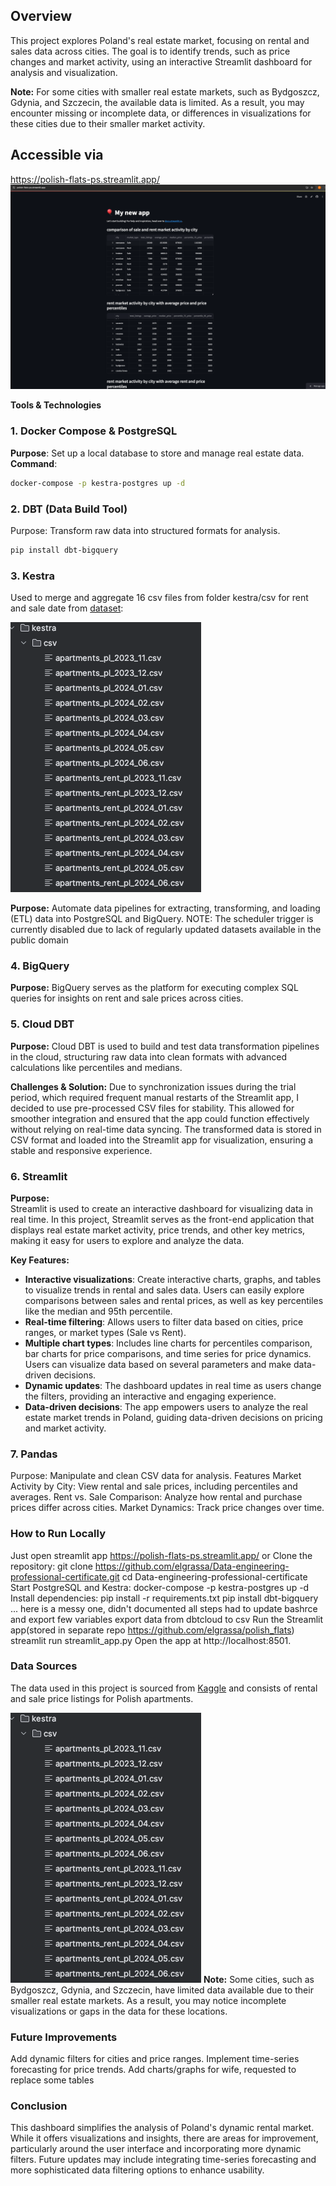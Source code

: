## Overview
This project explores Poland's real estate market, focusing on rental and sales data across cities.
The goal is to identify trends, such as price changes and market activity,
using an interactive Streamlit dashboard for analysis and visualization.  

**Note:** For some cities with smaller real estate markets, such as Bydgoszcz, Gdynia, and Szczecin, the available data is limited. As a result, you may encounter missing or incomplete data, or differences in visualizations for these cities due to their smaller market activity.

## Accessible via
https://polish-flats-ps.streamlit.app/
![img.png](img.png)

**Tools & Technologies**
### 1. Docker Compose & PostgreSQL
**Purpose**: Set up a local database to store and manage real estate data.  
**Command**:
   ```bash
   docker-compose -p kestra-postgres up -d
   ```

### 2. DBT (Data Build Tool)
   Purpose: Transform raw data into structured formats for analysis.
   ```bash
   pip install dbt-bigquery
   ```
### 3. Kestra
   Used to merge and aggregate 16 csv files from folder kestra/csv for rent and sale date 
   from [dataset](https://www.kaggle.com/datasets/krzysztofjamroz/apartment-prices-in-poland):

![img_1.png](img_1.png)

**Purpose:**
Automate data pipelines for extracting, transforming, and loading (ETL) data into PostgreSQL and BigQuery.
NOTE: The scheduler trigger is currently disabled due to lack of regularly updated datasets available in the public domain

### 4. BigQuery
**Purpose:** BigQuery serves as the platform for executing complex SQL queries for insights on rent and sale prices across cities.

### 5. Cloud DBT
**Purpose:**
Cloud DBT is used to build and test data transformation pipelines in the cloud, structuring raw data into clean formats with advanced calculations like percentiles and medians.

**Challenges & Solution:**
Due to synchronization issues during the trial period, which required frequent manual restarts of the Streamlit app, I decided to use pre-processed CSV files for stability. This allowed for smoother integration and ensured that the app could function effectively without relying on real-time data syncing. The transformed data is stored in CSV format and loaded into the Streamlit app for visualization, ensuring a stable and responsive experience.

### 6. Streamlit
**Purpose:**  
Streamlit is used to create an interactive dashboard for visualizing data in real time. In this project, Streamlit serves as the front-end application that displays real estate market activity, price trends, and other key metrics, making it easy for users to explore and analyze the data.

**Key Features:**
- **Interactive visualizations**: Create interactive charts, graphs, and tables to visualize trends in rental and sales data. Users can easily explore comparisons between sales and rental prices, as well as key percentiles like the median and 95th percentile.
- **Real-time filtering**: Allows users to filter data based on cities, price ranges, or market types (Sale vs Rent).
- **Multiple chart types**: Includes line charts for percentiles comparison, bar charts for price comparisons, and time series for price dynamics. Users can visualize data based on several parameters and make data-driven decisions.
- **Dynamic updates**: The dashboard updates in real time as users change the filters, providing an interactive and engaging experience.
- **Data-driven decisions**: The app empowers users to analyze the real estate market trends in Poland, guiding data-driven decisions on pricing and market activity.

### 7. Pandas
   Purpose: Manipulate and clean CSV data for analysis.
   Features
   Market Activity by City: View rental and sale prices, including percentiles and averages.
   Rent vs. Sale Comparison: Analyze how rental and purchase prices differ across cities.
   Market Dynamics: Track price changes over time.

###   How to Run Locally
Just open streamlit app https://polish-flats-ps.streamlit.app/
or
   Clone the repository:
   git clone https://github.com/elgrassa/Data-engineering-professional-certificate.git
   cd Data-engineering-professional-certificate
   Start PostgreSQL and Kestra:
   docker-compose -p kestra-postgres up -d
   Install dependencies:
   pip install -r requirements.txt
   pip install dbt-bigquery
   ... here is a messy one, didn't documented all steps had to update bashrce and export few variables
   export data from dbtcloud to csv
   Run the Streamlit app(stored in separate repo https://github.com/elgrassa/polish_flats)
   streamlit run streamlit_app.py
   Open the app at http://localhost:8501.

### Data Sources
The data used in this project is sourced from [Kaggle](https://www.kaggle.com/datasets/krzysztofjamroz/apartment-prices-in-poland)
and consists of rental and sale price listings for Polish apartments.

![img_1.png](img_1.png)
**Note:** Some cities, such as Bydgoszcz, Gdynia, and Szczecin, have limited data available due to their smaller real estate markets. As a result, you may notice incomplete visualizations or gaps in the data for these locations.

###    Future Improvements
   Add dynamic filters for cities and price ranges.
   Implement time-series forecasting for price trends.
   Add charts/graphs for wife, requested to replace some tables 
### Conclusion
This dashboard simplifies the analysis of Poland's dynamic rental market.
While it offers visualizations and insights, there are areas for improvement, particularly around
the user interface and incorporating more dynamic filters. 
Future updates may include integrating time-series forecasting and more sophisticated data filtering options to enhance usability.
